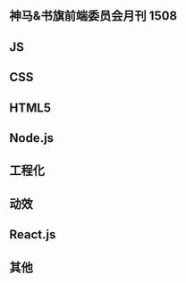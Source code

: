 神马&书旗前端委员会月刊 1508
---

## JS

## CSS



## HTML5

## Node.js


## 工程化



## 动效


## React.js



## 其他

